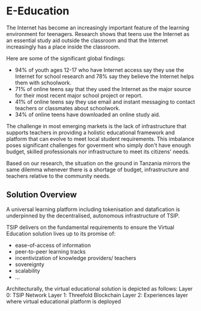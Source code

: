 # E-Education

The Internet has become an increasingly important feature of the learning environment for teenagers. Research shows that teens use the Internet as an essential study aid outside the classroom and that the Internet increasingly has a place inside the classroom.

Here are some of the significant global findings:

- 94% of youth ages 12-17 who have Internet access say they use the Internet for school research and 78% say they believe the Internet helps them with schoolwork.
- 71% of online teens say that they used the Internet as the major source for their most recent major school project or report.
- 41% of online teens say they use email and instant messaging to contact teachers or classmates about schoolwork.
- 34% of online teens have downloaded an online study aid.

The challenge in most emerging markets is the lack of infrastructure that supports teachers in providing a holistic educational framework and platform that can evolve to meet local student requirements. This imbalance poses significant challenges for goverment who simply don't have enough budget, skilled professionals nor infrastructure to meet its citizens' needs.

Based on our research, the situation on the ground in Tanzania mirrors the same dilemma whenever there is a shortage of budget, infrastructure and teachers relative to the community needs. 

## Solution Overview

A universal learning platform including tokenisation and datafication is underpinned by the decentralised, autonomous infrastructure of TSIP.

TSIP delivers on the fundamental requirements to ensure the Virtual Education solution lives up to its promise of:

- ease-of-access of information
- peer-to-peer learning tracks 
- incentivization of knowledge providers/ teachers
- sovereignty
- scalability
- ...

Architecturally, the virtual educational solution is depicted as follows:
Layer 0: TSIP Network
Layer 1: Threefold Blockchain
Layer 2: Experiences layer where virtual educational platform is deployed